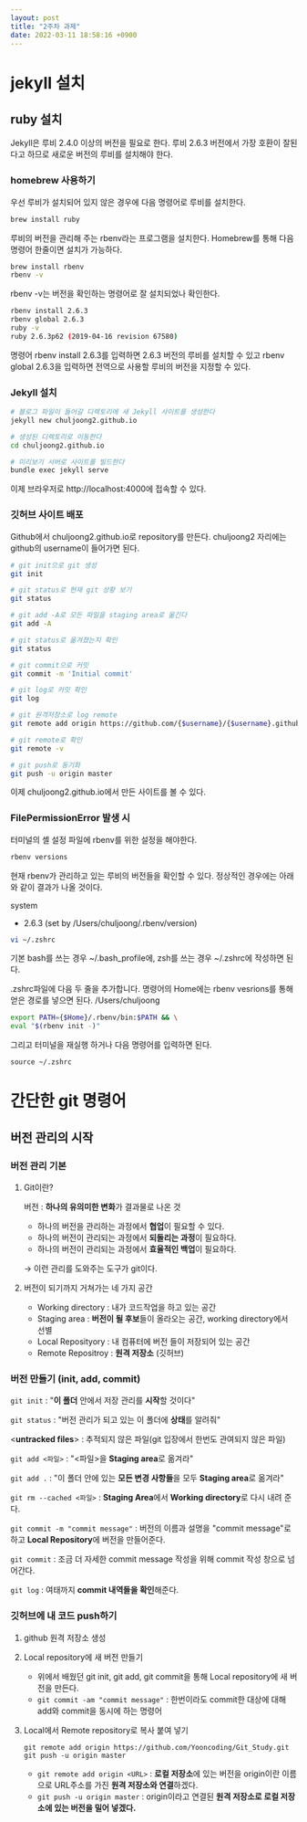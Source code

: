 ```yaml
---
layout: post
title: "2주차 과제"
date: 2022-03-11 18:58:16 +0900
---
```


# jekyll 설치

## ruby 설치

Jekyll은 루비 2.4.0 이상의 버전을 필요로 한다. 루비 2.6.3 버전에서 가장 호환이 잘된다고 하므로 새로운 버전의 루비를 설치해야 한다.

### homebrew 사용하기

우선 루비가 설치되어 있지 않은 경우에 다음 명령어로 루비를 설치한다.

```bash
brew install ruby
```

루비의 버전을 관리해 주는 rbenv라는 프로그램을 설치한다. Homebrew를 통해 다음 명령어 한줄이면 설치가 가능하다.

```bash
brew install rbenv
rbenv -v
```

rbenv -v는 버전을 확인하는 명령어로 잘 설치되었나 확인한다.

```bash
rbenv install 2.6.3
rbenv global 2.6.3
ruby -v
ruby 2.6.3p62 (2019-04-16 revision 67580)
```

명령어 rbenv install 2.6.3를 입력하면 2.6.3 버전의 루비를 설치할 수 있고 rbenv global 2.6.3을 입력하면 전역으로 사용할 루비의 버전을 지정할 수 있다.

### Jekyll 설치

```bash
# 블로그 파일이 들어갈 디렉토리에 새 Jekyll 사이트를 생성한다
jekyll new chuljoong2.github.io

# 생성된 디렉토리로 이동한다
cd chuljoong2.github.io

# 미리보기 서버로 사이트를 빌드한다
bundle exec jekyll serve
```

이제 브라우저로 http://localhost:4000에 접속할 수 있다.

### 깃허브 사이트 배포

Github에서 chuljoong2.github.io로 repository를 만든다. chuljoong2 자리에는 github의 username이 들어가면 된다.

```bash
# git init으로 git 생성
git init

# git status로 현재 git 상황 보기
git status

# git add -A로 모든 파일을 staging area로 옮긴다
git add -A

# git status로 옮겨졌는지 확인
git status

# git commit으로 커밋
git commit -m 'Initial commit'

# git log로 커밋 확인
git log

# git 원격저장소로 log remote
git remote add origin https://github.com/{$username}/{$username}.github.io.git

# git remote로 확인
git remote -v

# git push로 동기화
git push -u origin master
```

이제 chuljoong2.github.io에서 만든 사이트를 볼 수 있다.

### **FilePermissionError 발생 시**

터미널의 셸 설정 파일에 rbenv를 위한 설정을 해야한다.

```bash
rbenv versions
```

현재 rbenv가 관리하고 있는 루비의 버전들을 확인할 수 있다. 정상적인 경우에는 아래와 같이 결과가 나올 것이다.

system

- 2.6.3 (set by /Users/chuljoong/.rbenv/version)

```bash
vi ~/.zshrc
```

기본 bash를 쓰는 경우 ~/.bash_profile에, zsh를 쓰는 경우 ~/.zshrc에 작성하면 된다.

.zshrc파일에 다음 두 줄을 추가합니다. 명령어의 Home에는 rbenv vesrions를 통해 얻은 경로를 넣으면 된다. /Users/chuljoong

```bash
export PATH={$Home}/.rbenv/bin:$PATH && \
eval "$(rbenv init -)"
```

그리고 터미널을 재실행 하거나 다음 명령어를 입력하면 된다.

```
source ~/.zshrc
```

# 간단한 git 명령어

## 버전 관리의 시작

### 버전 관리 기본

1. Git이란?

   버전 : **하나의 유의미한 변화**가 결과물로 나온 것

   - 하나의 버전을 관리하는 과정에서 **협업**이 필요할 수 있다.
   - 하나의 버전이 관리되는 과정에서 **되돌리는 과정**이 필요하다.
   - 하나의 버전이 관리되는 과정에서 **효율적인 백업**이 필요하다.

   → 이런 관리를 도와주는 도구가 git이다.

2. 버전이 되기까지 거쳐가는 네 가지 공간
   - Working directory : 내가 코드작업을 하고 있는 공간
   - Staging area : **버전이 될 후보**들이 올라오는 공간, working directory에서 선별
   - Local Reposityory : 내 컴퓨터에 버전 들이 저장되어 있는 공간
   - Remote Repositroy : **원격 저장소** (깃허브)

### 버전 만들기 (init, add, commit)

`git init` : "**이 폴더** 안에서 저장 관리를 **시작**할 것이다"

`git status` : "버전 관리가 되고 있는 이 폴더에 **상태**를 알려줘"

<**untracked files**> : 추적되지 않은 파일(git 입장에서 한번도 관여되지 않은 파일)

`git add <파일>` : "<파일>을 **Staging area**로 옮겨라"

`git add .` : "이 폴더 안에 있는 **모든 변경 사항들**을 모두 **Staging area**로 옮겨라"

`git rm --cached <파일>` : **Staging Area**에서 **Working directory**로 다시 내려 준다.

`git commit -m "commit message"` : 버전의 이름과 설명을 "commit message"로 하고 **Local Repository**에 버전을 만들어준다.

`git commit` : 조금 더 자세한 commit message 작성을 위해 commit 작성 창으로 넘어간다.

`git log` : 여태까지 **commit 내역들을 확인**해준다.

### 깃허브에 내 코드 push하기

1. github 원격 저장소 생성
2. Local repository에 새 버전 만들기
   - 위에서 배웠던 git init, git add, git commit을 통해 Local repository에 새 버전을 만든다.
   - `git commit -am "commit message"` : 한번이라도 commit한 대상에 대해 add와 commit을 동시에 하는 명령어
3. Local에서 Remote repository로 복사 붙여 넣기

   ```
   git remote add origin https://github.com/Yooncoding/Git_Study.git
   git push -u origin master
   ```

   - `git remote add origin <URL>` : **로컬 저장소**에 있는 버전을 origin이란 이름으로 URL주소를 가진 **원격 저장소와 연결**하겠다.
   - `git push -u origin master` : origin이라고 연결된 **원격 저장소로 로컬 저장소에 있는 버전을 밀어 넣겠다.**

